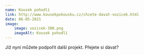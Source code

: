 ```yaml
---
name: Kousek pohodlí
link: http://www.kousekpokousku.cz/chcete-davat-vozicek.html
date: 06-05-2021
image:
    image: vozicek-300.png
    imageAlt: Kousek pohodlí
---
```

Již nyní můžete podpořit další projekt. Přejete si dávat?
